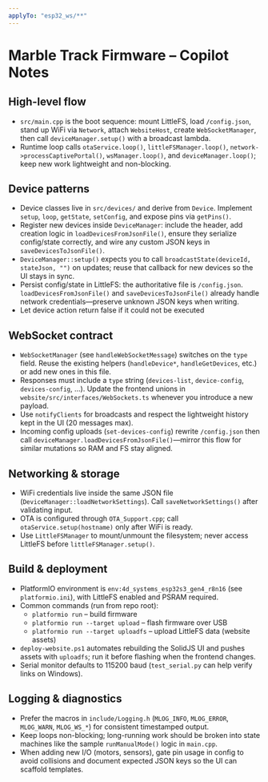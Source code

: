 ```yaml
---
applyTo: "esp32_ws/**"
---
```


# Marble Track Firmware – Copilot Notes

## High-level flow

- `src/main.cpp` is the boot sequence: mount LittleFS, load `/config.json`, stand up WiFi via `Network`, attach `WebsiteHost`, create `WebSocketManager`, then call `deviceManager.setup()` with a broadcast lambda.
- Runtime loop calls `otaService.loop()`, `littleFSManager.loop()`, `network->processCaptivePortal()`, `wsManager.loop()`, and `deviceManager.loop()`; keep new work lightweight and non-blocking.

## Device patterns

- Device classes live in `src/devices/` and derive from `Device`. Implement `setup`, `loop`, `getState`, `setConfig`, and expose pins via `getPins()`.
- Register new devices inside `DeviceManager`: include the header, add creation logic in `loadDevicesFromJsonFile()`, ensure they serialize config/state correctly, and wire any custom JSON keys in `saveDevicesToJsonFile()`.
- `DeviceManager::setup()` expects you to call `broadcastState(deviceId, stateJson, "")` on updates; reuse that callback for new devices so the UI stays in sync.
- Persist config/state in LittleFS: the authoritative file is `/config.json`. `loadDevicesFromJsonFile()` and `saveDevicesToJsonFile()` already handle network credentials—preserve unknown JSON keys when writing.
- Let device action return false if it could not be executed

## WebSocket contract

- `WebSocketManager` (see `handleWebSocketMessage`) switches on the `type` field. Reuse the existing helpers (`handleDevice*`, `handleGetDevices`, etc.) or add new ones in this file.
- Responses must include a `type` string (`devices-list`, `device-config`, `devices-config`, …). Update the frontend unions in `website/src/interfaces/WebSockets.ts` whenever you introduce a new payload.
- Use `notifyClients` for broadcasts and respect the lightweight history kept in the UI (20 messages max).
- Incoming config uploads (`set-devices-config`) rewrite `/config.json` then call `deviceManager.loadDevicesFromJsonFile()`—mirror this flow for similar mutations so RAM and FS stay aligned.

## Networking & storage

- WiFi credentials live inside the same JSON file (`DeviceManager::loadNetworkSettings`). Call `saveNetworkSettings()` after validating input.
- OTA is configured through `OTA_Support.cpp`; call `otaService.setup(hostname)` only after WiFi is ready.
- Use `LittleFSManager` to mount/unmount the filesystem; never access LittleFS before `littleFSManager.setup()`.

## Build & deployment

- PlatformIO environment is `env:4d_systems_esp32s3_gen4_r8n16` (see `platformio.ini`), with LittleFS enabled and PSRAM required.
- Common commands (run from repo root):
  - `platformio run` – build firmware
  - `platformio run --target upload` – flash firmware over USB
  - `platformio run --target uploadfs` – upload LittleFS data (website assets)
- `deploy-website.ps1` automates rebuilding the SolidJS UI and pushes assets with `uploadfs`; run it before flashing when the frontend changes.
- Serial monitor defaults to 115200 baud (`test_serial.py` can help verify links on Windows).

## Logging & diagnostics

- Prefer the macros in `include/Logging.h` (`MLOG_INFO`, `MLOG_ERROR`, `MLOG_WARN`, `MLOG_WS_*`) for consistent timestamped output.
- Keep loops non-blocking; long-running work should be broken into state machines like the sample `runManualMode()` logic in `main.cpp`.
- When adding new I/O (motors, sensors), gate pin usage in config to avoid collisions and document expected JSON keys so the UI can scaffold templates.
